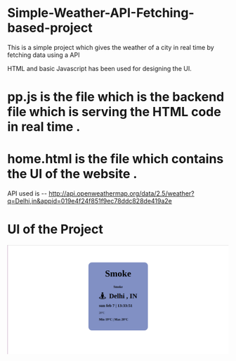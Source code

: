 # Simple-Weather-API-Fetching-based-project
This is a simple project which gives the weather of a city in real time by fetching data using a API

HTML and basic Javascript has been used for designing the UI.

# pp.js is the file which is the backend file which is serving the HTML code in real time .

# home.html is the file which contains the UI of the website .

API used is --  http://api.openweathermap.org/data/2.5/weather?q=Delhi,in&appid=019e4f24f851f9ec78ddc828de419a2e


# UI of the Project

![](UI%20of%20project.png)
